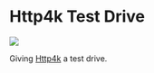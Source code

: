 # Http4k Test Drive

![](https://github.com/abedurftig/http4k-test-drive/workflows/CI/badge.svg)

Giving [Http4k](https://www.http4k.org/) a test drive.
